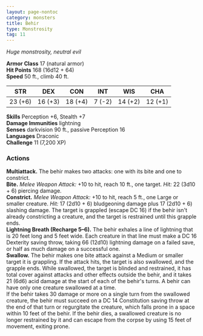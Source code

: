 ```yaml
---
layout: page-nontoc
category: monsters
title: Behir
type: Monstrosity
tag: 11
---
```

_Huge monstrosity, neutral evil_

**Armor Class** 17 (natural armor)    
**Hit Points** 168 (16d12 + 64)    
**Speed** 50 ft., climb 40 ft. 

| STR      | DEX     | CON      | INT     | WIS     | CHA     |
|----------|---------|----------|---------|---------|---------|
| 23 (+6)  | 16 (+3) | 18 (+4)  | 7 (-2)  | 14 (+2) | 12 (+1) |

**Skills** Perception +6, Stealth +7    
**Damage Immunities** lightning    
**Senses** darkvision 90 ft., passive Perception 16    
**Languages** Draconic    
**Challenge** 11 (7,200 XP) 


### Actions 
**Multiattack.** The behir makes two attacks: one with its bite and one to constrict.    
**Bite.** _Melee Weapon Attack:_ +10 to hit, reach 10 ft., one target. _Hit:_ 22 (3d10 + 6) piercing damage.    
**Constrict.** _Melee Weapon Attack:_ +10 to hit, reach 5 ft., one Large or smaller creature. _Hit:_ 17 (2d10 + 6) bludgeoning damage plus 17 (2d10 + 6) slashing damage. The target is grappled (escape DC 16) if the behir isn't already constricting a creature, and the target is restrained until this grapple ends.    
**Lightning Breath (Recharge 5–6).** The behir exhales a line of lightning that is 20 feet long and 5 feet wide. Each creature in that line must make a DC 16 Dexterity saving throw, taking 66 (12d10) lightning damage on a failed save, or half as much damage on a successful one.    
**Swallow.** The behir makes one bite attack against a Medium or smaller target it is grappling. If the attack hits, the target is also swallowed, and the grapple ends. While swallowed, the target is blinded and restrained, it has total cover against attacks and other effects outside the behir, and it takes 21 (6d6) acid damage at the start of each of the behir's turns. A behir can have only one creature swallowed at a time.    
If the behir takes 30 damage or more on a single turn from the swallowed creature, the behir must succeed on a DC 14 Constitution saving throw at the end of that turn or regurgitate the creature, which falls prone in a space within 10 feet of the behir. If the behir dies, a swallowed creature is no longer restrained by it and can escape from the corpse by using 15 feet of movement, exiting prone.
